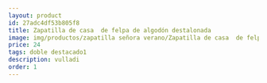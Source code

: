 ```yaml
---
layout: product
id: 27adc4df53b805f8
title: Zapatilla de casa  de felpa de algodón destalonada
image: img/productos/zapatilla señora verano/Zapatilla de casa  de felpa de algodón destalonada=24=doble destacado1=vulladi.webp
price: 24
tags: doble destacado1
description: vulladi
order: 1
---
```

